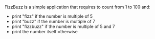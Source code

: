 FizzBuzz is a simple application that requires to count from 1 to 100 and:
* print "fizz" if the number is multiple of 5
* print "buzz" if the number is multiple of 7
* print "fizzbuzz" if the number is multiple of 5 and 7
* print the number itself otherwise
